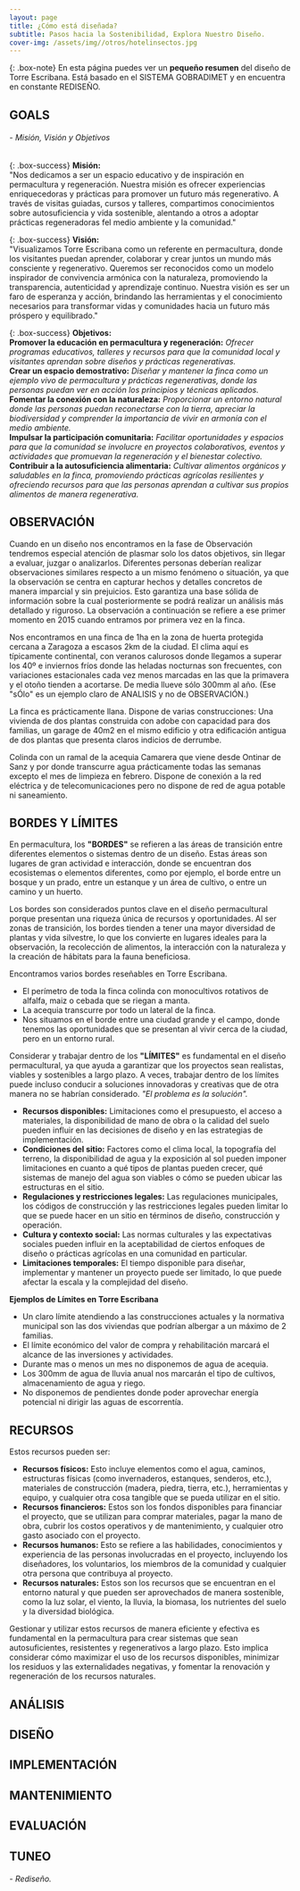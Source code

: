 ```yaml
---
layout: page
title: ¿Cómo está diseñada?
subtitle: Pasos hacia la Sostenibilidad, Explora Nuestro Diseño.
cover-img: /assets/img//otros/hotelinsectos.jpg
---
```



{: .box-note}
En esta página puedes ver un **pequeño resumen** del diseño de Torre Escribana. Está basado en el SISTEMA GOBRADIMET y en encuentra en constante REDISEÑO.



## GOALS
###### - Misión, Visión y Objetivos

{: .box-success}
__Misión:__  
"Nos dedicamos a ser un espacio educativo y de inspiración en permacultura y regeneración. Nuestra misión es ofrecer experiencias enriquecedoras y prácticas para promover un futuro más regenerativo. A través de visitas guiadas, cursos y talleres, compartimos conocimientos sobre autosuficiencia y vida sostenible, alentando a otros a adoptar prácticas regeneradoras fel medio ambiente y la comunidad."

{: .box-success}
__Visión:__  
"Visualizamos Torre Escribana como un referente en permacultura, donde los visitantes puedan aprender, colaborar y crear juntos un mundo más consciente y regenerativo. Queremos ser reconocidos como un modelo inspirador de convivencia armónica con la naturaleza, promoviendo la transparencia, autenticidad y aprendizaje continuo. Nuestra visión es ser un faro de esperanza y acción, brindando las herramientas y el conocimiento necesarios para transformar vidas y comunidades hacia un futuro más próspero y equilibrado."

{: .box-success}
__Objetivos:__  
__Promover la educación en permacultura y regeneración:__ *Ofrecer programas educativos, talleres y recursos para que la comunidad local y visitantes aprendan sobre diseños y prácticas regenerativas.*  
__Crear un espacio demostrativo:__ *Diseñar y mantener la finca como un ejemplo vivo de permacultura y prácticas regenerativas, donde las personas puedan ver en acción los principios y técnicas aplicados.*  
__Fomentar la conexión con la naturaleza:__ *Proporcionar un entorno natural donde las personas puedan reconectarse con la tierra, apreciar la biodiversidad y comprender la importancia de vivir en armonía con el medio ambiente.*  
__Impulsar la participación comunitaria:__ *Facilitar oportunidades y espacios para que la comunidad se involucre en proyectos colaborativos, eventos y actividades que promuevan la regeneración y el bienestar colectivo.*  
__Contribuir a la autosuficiencia alimentaria:__ *Cultivar alimentos orgánicos y saludables en la finca, promoviendo prácticas agrícolas resilientes y ofreciendo recursos para que las personas aprendan a cultivar sus propios alimentos de manera regenerativa.*

## OBSERVACIÓN
Cuando en un diseño nos encontramos en la fase de Observación tendremos especial atención de plasmar solo los datos objetivos, sin llegar a evaluar, juzgar o analizarlos. Diferentes personas deberían realizar observaciones similares respecto a un mismo fenómeno o situación, ya que la observación se centra en capturar hechos y detalles concretos de manera imparcial y sin prejuicios. Esto garantiza una base sólida de información sobre la cual posteriormente se podrá realizar un análisis más detallado y riguroso. La observación a continuación se refiere a ese primer momento en 2015 cuando entramos por primera vez en la finca.

Nos encontramos en una finca de 1ha en la zona de huerta protegida cercana a Zaragoza a escasos 2km de la ciudad.  El clima aquí es típicamente continental, con veranos calurosos donde llegamos a superar los 40º e inviernos fríos donde las heladas nocturnas son frecuentes, con variaciones estacionales cada vez menos marcadas en las que la primavera y el otoño tienden a acortarse. De media llueve sólo 300mm al año. (Ese "sÓlo" es un ejemplo claro de ANALISIS y no de OBSERVACIÓN.) 

La finca es prácticamente llana. Dispone de varias construcciones: Una vivienda de dos plantas construida con adobe con capacidad para dos familias, un garage de 40m2 en el mismo edificio y otra edificación antigua de dos plantas que presenta claros indicios de derrumbe.

Colinda con un ramal de la acequia Camarera que viene desde Ontinar de Sanz y por donde transcurre agua prácticamente todas las semanas excepto el mes de limpieza en febrero. Dispone de conexión a la red eléctrica y de telecomunicaciones pero no dispone de red de agua potable ni saneamiento. 

## BORDES Y LÍMITES
En permacultura, los **"BORDES"** se refieren a las áreas de transición entre diferentes elementos o sistemas dentro de un diseño. Estas áreas son lugares de gran actividad e interacción, donde se encuentran dos ecosistemas o elementos diferentes, como por ejemplo, el borde entre un bosque y un prado, entre un estanque y un área de cultivo, o entre un camino y un huerto.

Los bordes son considerados puntos clave en el diseño permacultural porque presentan una riqueza única de recursos y oportunidades. Al ser zonas de transición, los bordes tienden a tener una mayor diversidad de plantas y vida silvestre, lo que los convierte en lugares ideales para la observación, la recolección de alimentos, la interacción con la naturaleza y la creación de hábitats para la fauna beneficiosa.

Encontramos varios bordes reseñables en Torre Escribana.
- El perímetro de toda la finca colinda con monocultivos rotativos de alfalfa, maiz o cebada que se riegan a manta.
- La acequia transcurre por todo un lateral de la finca.
- Nos situamos en el borde entre una ciudad grande y el campo, donde tenemos las oportunidades que se presentan al vivir cerca de la ciudad, pero en un entorno rural. 



Considerar y trabajar dentro de los **"LÍMITES"** es fundamental en el diseño permacultural, ya que ayuda a garantizar que los proyectos sean realistas, viables y sostenibles a largo plazo. A veces, trabajar dentro de los límites puede incluso conducir a soluciones innovadoras y creativas que de otra manera no se habrían considerado. *"El problema es la solución".*

- **Recursos disponibles:** Limitaciones como el presupuesto, el acceso a materiales, la disponibilidad de mano de obra o la calidad del suelo pueden influir en las decisiones de diseño y en las estrategias de implementación.  
- **Condiciones del sitio:** Factores como el clima local, la topografía del terreno, la disponibilidad de agua y la exposición al sol pueden imponer limitaciones en cuanto a qué tipos de plantas pueden crecer, qué sistemas de manejo del agua son viables o cómo se pueden ubicar las estructuras en el sitio.  
- **Regulaciones y restricciones legales:** Las regulaciones municipales, los códigos de construcción y las restricciones legales pueden limitar lo que se puede hacer en un sitio en términos de diseño, construcción y operación.  
- **Cultura y contexto social:** Las normas culturales y las expectativas sociales pueden influir en la aceptabilidad de ciertos enfoques de diseño o prácticas agrícolas en una comunidad en particular.  
- **Limitaciones temporales:** El tiempo disponible para diseñar, implementar y mantener un proyecto puede ser limitado, lo que puede afectar la escala y la complejidad del diseño.



**Ejemplos de Límites en Torre Escribana**  
- Un claro límite atendiendo a las construcciones actuales y la normativa municipal son las dos viviendas que podrían albergar a un máximo de 2 familias. 
- El límite económico del valor de compra y rehabilitación marcará el alcance de las inversiones y actividades.
- Durante mas o menos un mes no disponemos de agua de acequia. 
- Los 300mm de agua de lluvia anual nos marcarán el tipo de cultivos, almacenamiento de agua y riego. 
- No disponemos de pendientes donde poder aprovechar energía potencial ni dirigir las aguas de escorrentía.


## RECURSOS
Estos recursos pueden ser:

- **Recursos físicos:** Esto incluye elementos como el agua, caminos, estructuras físicas (como invernaderos, estanques, senderos, etc.), materiales de construcción (madera, piedra, tierra, etc.), herramientas y equipo, y cualquier otra cosa tangible que se pueda utilizar en el sitio.  
- **Recursos financieros:** Estos son los fondos disponibles para financiar el proyecto, que se utilizan para comprar materiales, pagar la mano de obra, cubrir los costos operativos y de mantenimiento, y cualquier otro gasto asociado con el proyecto.  
- **Recursos humanos:** Esto se refiere a las habilidades, conocimientos y experiencia de las personas involucradas en el proyecto, incluyendo los diseñadores, los voluntarios, los miembros de la comunidad y cualquier otra persona que contribuya al proyecto.  
- **Recursos naturales:** Estos son los recursos que se encuentran en el entorno natural y que pueden ser aprovechados de manera sostenible, como la luz solar, el viento, la lluvia, la biomasa, los nutrientes del suelo y la diversidad biológica.

Gestionar y utilizar estos recursos de manera eficiente y efectiva es fundamental en la permacultura para crear sistemas que sean autosuficientes, resistentes y regenerativos a largo plazo. Esto implica considerar cómo maximizar el uso de los recursos disponibles, minimizar los residuos y las externalidades negativas, y fomentar la renovación y regeneración de los recursos naturales.


## ANÁLISIS

## DISEÑO
## IMPLEMENTACIÓN
## MANTENIMIENTO
## EVALUACIÓN
## TUNEO
###### - Rediseño.














